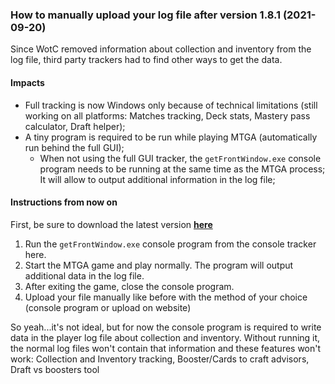 ### How to manually upload your log file after version 1.8.1 (2021-09-20)
Since WotC removed information about collection and inventory from the log file, third party trackers had to find other ways to get the data.
#### Impacts
- Full tracking is now Windows only because of technical limitations (still working on all platforms: Matches tracking, Deck stats, Mastery pass calculator, Draft helper);
- A tiny program is required to be run while playing MTGA (automatically run behind the full GUI);
  - When not using the full GUI tracker, the `getFrontWindow.exe` console program needs to be running at the same time as the MTGA process; It will allow to output additional information in the log file;
#### Instructions from now on
First, be sure to download the latest version **[here](https://github.com/ibiza240/MTGAHelper-Windows-Client/raw/master/MTGAHelper.ConsoleSync.exe.zip)**
1. Run the `getFrontWindow.exe` console program from the console tracker here.
2. Start the MTGA game and play normally. The program will output additional data in the log file.
3. After exiting the game, close the console program.
4. Upload your file manually like before with the method of your choice (console program or upload on website)

So yeah...it's not ideal, but for now the console program is required to write data in the player log file about collection and inventory. Without running it, the normal log files won't contain that information and these features won't work: Collection and Inventory tracking, Booster/Cards to craft advisors, Draft vs boosters tool